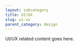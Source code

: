```yaml
---
layout: subcategory
title: UI/UX
slug: ui-ux
parent_category: design
---
```


UI/UX related content goes here.
